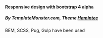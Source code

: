 <h4>Responsive design with bootstrap 4 alpha</h4>

<h5>By TemplateMonster.com, Theme <a href="https://www.templatemonster.com/ru/demo/62362.html">Hamintec</a></h5>
<p>BEM, SCSS, Pug, Gulp have been used</p>
